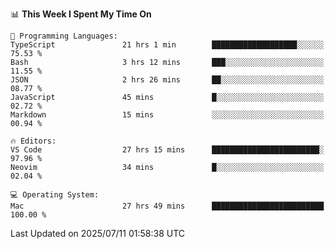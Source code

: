 <!--START_SECTION:waka-->
📊 **This Week I Spent My Time On** 

```text
💬 Programming Languages: 
TypeScript               21 hrs 1 min        ███████████████████░░░░░░   75.53 % 
Bash                     3 hrs 12 mins       ███░░░░░░░░░░░░░░░░░░░░░░   11.55 % 
JSON                     2 hrs 26 mins       ██░░░░░░░░░░░░░░░░░░░░░░░   08.77 % 
JavaScript               45 mins             █░░░░░░░░░░░░░░░░░░░░░░░░   02.72 % 
Markdown                 15 mins             ░░░░░░░░░░░░░░░░░░░░░░░░░   00.94 % 

🔥 Editors: 
VS Code                  27 hrs 15 mins      ████████████████████████░   97.96 % 
Neovim                   34 mins             █░░░░░░░░░░░░░░░░░░░░░░░░   02.04 % 

💻 Operating System: 
Mac                      27 hrs 49 mins      █████████████████████████   100.00 % 
```


 Last Updated on 2025/07/11 01:58:38 UTC
<!--END_SECTION:waka-->
